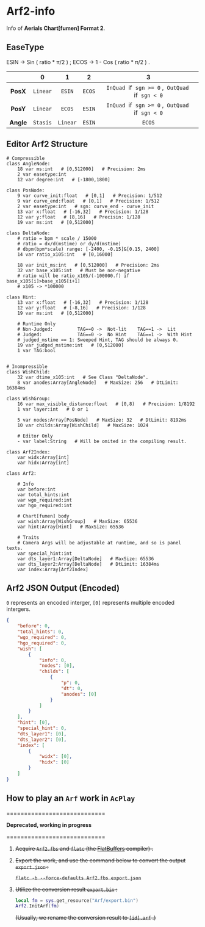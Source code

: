 # Arf2-info

Info of **Aerials Chart[fumen] Format 2**.

## EaseType

ESIN  ->  Sin ( ratio * π/2 ) ;  ECOS  ->  1 - Cos ( ratio * π/2 ) .

|           | 0        | 1        | 2      | 3                                                    |
|:---------:|:--------:|:--------:|:------:|:----------------------------------------------------:|
| **PosX**  | `Linear` | `ESIN`   | `ECOS` | `InQuad`  if  `sgn >= 0` ,  `OutQuad`  if  `sgn < 0` |
| **PosY**  | `Linear` | `ECOS`   | `ESIN` | `InQuad`  if  `sgn >= 0` ,  `OutQuad`  if  `sgn < 0` |
| **Angle** | `Stasis` | `Linear` | `ESIN` | `ECOS`                                               |

## Editor Arf2 Structure

```gdscript
# Compressible
class AngleNode:
    18 var ms:int   # [0,512000]   # Precision: 2ms
    2 var easetype:int
    12 var degree:int   # [-1800,1800]

class PosNode:
    9 var curve_init:float   # [0,1]   # Precision: 1/512
    9 var curve_end:float   # [0,1]   # Precision: 1/512
    2 var easetype:int   # sgn: curve_end - curve_init
    13 var x:float   # [-16,32]   # Precision: 1/128
    12 var y:float   # [8,16]   # Precisin: 1/128
    19 var ms:int   # [0,512000]

class DeltaNode:
    # ratio = bpm * scale / 15000
    # ratio = dx/d(mstime) or dy/d(mstime)
    # dbpm(bpm*scale) range: [-2400, -0.15]&[0.15, 2400]
    14 var ratio_x105:int   # [0,16000]

    18 var init_ms:int   # [0,512000]   # Precision: 2ms
    32 var base_x105:int   # Must be non-negative
    # ratio will be ratio_x105/(-100000.f) if base_x105[i]>base_x105[i+1]
    # x105 -> *100000

class Hint:
    13 var x:float   # [-16,32]   # Precision: 1/128
    12 var y:float   # [-8,16]   # Precision: 1/128
    19 var ms:int   # [0,512000]

    # Runtime Only
    # Non-Judged:         TAG==0 ->  Not-lit    TAG==1 ->  Lit
    # Judged:             TAG==0 ->  No Hint    TAG==1 ->  With Hint
    # judged_mstime == 1: Sweeped Hint, TAG should be always 0.
    19 var judged_mstime:int   # [0,512000]
    1 var TAG:bool


# Inompressible
class WishChild:
    32 var dtime_x105:int   # See Class "DeltaNode".
    8 var anodes:Array[AngleNode]   # MaxSize: 256   # DtLimit: 16384ms

class WishGroup:
    16 var max_visible_distance:float   # [0,8)   # Precision: 1/8192
    1 var layer:int   # 0 or 1

    5 var nodes:Array[PosNode]   # MaxSize: 32   # DtLimit: 8192ms
    10 var childs:Array[WishChild]   # MaxSize: 1024

    # Editor Only
    - var label:String   # Will be omited in the compiling result.

class Arf2Index:
    var widx:Array[int]
    var hidx:Array[int]

class Arf2:

    # Info
    var before:int
    var total_hints:int
    var wgo_required:int
    var hgo_required:int

    # Chart[fumen] body
    var wish:Array[WishGroup]   # MaxSize: 65536
    var hint:Array[Hint]   # MaxSize: 65536

    # Traits
    # Camera Args will be adjustable at runtime, and so is panel texts.
    var special_hint:int
    var dts_layer1:Array[DeltaNode]   # MaxSize: 65536
    var dts_layer2:Array[DeltaNode]   # DtLimit: 16384ms
    var index:Array[Arf2Index]
```

## Arf2 JSON Output  (Encoded)

`0` represents an encoded interger, `[0]` represents multiple encoded intergers.

```json
{
    "before": 0,
    "total_hints": 0,
    "wgo_required": 0,
    "hgo_required": 0,
    "wish": [
        {
            "info": 0,
            "nodes": [0],
            "childs": [
                {
                    "p": 0,
                    "dt": 0,
                    "anodes": [0]
                }
            ]
        }
    ],
    "hint": [0],
    "special_hint": 0,
    "dts_layer1": [0],
    "dts_layer2": [0],
    "index": [
        {
            "widx": [0],
            "hidx": [0]
        }
    ]
}
```

## 

## How to play an `Arf` work in `AcPlay`

============================

**Deprecated, working in progress**

============================

1. ~~Acquire `Arf2.fbs` and `flatc` (the [FlatBuffers](https://github.com/google/flatbuffers/releases) compiler) .~~

2. ~~Export the work, and use the command below to convert the output `export.json` :~~
   
   ~~`flatc -b --force-defaults Arf2.fbs export.json`~~

3. ~~Utilize the conversion result `export.bin` :~~
   
   ```lua
   local fm = sys.get_resource("Arf/export.bin")
   Arf2.InitArf(fm)
   ```
   
   ~~(Usually, we rename the conversion result to `[id].arf` .)~~
